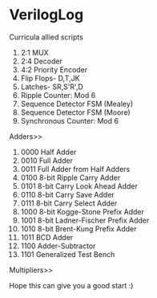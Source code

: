 # VerilogLog
Curricula allied scripts

1. 2:1 MUX 
2. 2:4 Decoder
3. 4:2 Priority Encoder
4. Flip Flops- D,T,JK
5. Latches- SR,S'R',D
6. Ripple Counter: Mod 6 
7. Sequence Detector FSM (Mealey)
8. Sequence Detector FSM (Moore)
9. Synchronous Counter: Mod 6

Adders>>
1. 0000 Half Adder
2. 0010 Full Adder
3. 0011 Full Adder from Half Adders
4. 0100 8-bit Ripple Carry Adder
5. 0101 8-bit Carry Look Ahead Adder
6. 0110 8-bit Carry Save Adder
7. 0111 8-bit Carry Select Adder
8. 1000 8-bit Kogge-Stone Prefix Adder
9. 1001 8-bit Ladner-Fischer Prefix Adder
10. 1010 8-bit Brent-Kung Prefix Adder
11. 1011 BCD Adder
12. 1100 Adder-Subtractor
13. 1101 Generalized Test Bench

Multipliers>>

Hope this can give you a good start :)
